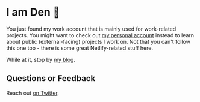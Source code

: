 # I am Den 👋

You just found my work account that is mainly used for work-related projects. You might want to check out [my personal account](https://github.com/dend) instead to learn about public (external-facing) projects I work on. Not that you can't follow this one too - there is some great Netlify-related stuff here.

While at it, stop by [my blog](https://den.dev).

## Questions or Feedback

Reach out [on Twitter](https://twitter.com/denniscode).
